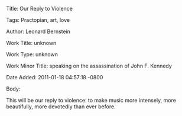 Title:  Our Reply to Violence

Tags:   Practopian, art, love

Author: Leonard Bernstein

Work Title: unknown

Work Type: unknown

Work Minor Title: speaking on the assassination of John F. Kennedy

Date Added: 2011-01-18 04:57:18 -0800

Body: 

This will be our reply to violence: to make music more intensely, more beautifully, more devotedly than ever before. 

